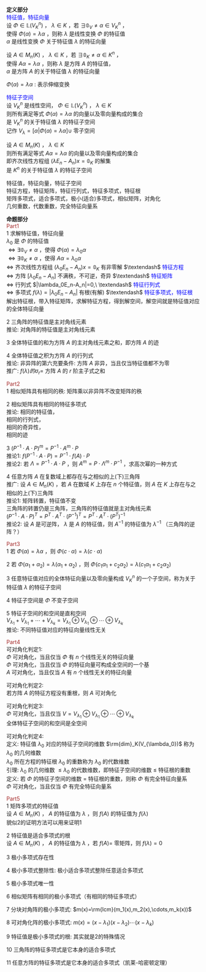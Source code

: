 **定义部分**  
<font color=blue>特征值，特征向量</font>  
设 $\Phi\in\mathbb{L}(V_K^n)$ ， $\lambda\in K$ ，若 $\exists\mathbb{0}_V\neq\alpha\in V_K^n$ ，  
使得 $\Phi(\alpha)=\lambda\alpha$ ，则称 $\lambda$ 是线性变换 $\Phi$ 的特征值  
$\alpha$ 是线性变换 $\Phi$ 关于特征值 $\lambda$ 的特征向量  
  
设 $A\in M_n(K)$ ， $\lambda\in K$ ，若 $\exists\mathbb{0}_K\neq\alpha\in K^n$ ，  
使得 $A\alpha=\lambda\alpha$ ，则称 $\lambda$ 是方阵 $A$ 的特征值，  
$\alpha$ 是方阵 $A$ 的关于特征值 $\lambda$ 的特征向量  
  
$\Phi(\alpha)=\lambda\alpha$ : 表示伸缩变换  
  
<font color=blue>特征子空间</font>  
设 $V_K^n$ 是线性空间， $\Phi\in\mathbb{L}(V_K^n)$ ， $\lambda\in K$  
则所有满足等式 $\Phi(\alpha)=\lambda\alpha$ 的向量以及零向量构成的集合  
是 $V_K^n$ 的关于特征值 $\lambda$ 的特征子空间  
记作 $V_\lambda=[\alpha|\Phi(\alpha)=\lambda\alpha]\cup$ 零子空间  
  
设 $A\in M_n(K)$ ， $\lambda\in K$  
则所有满足等式 $A\alpha=\lambda\alpha$ 的向量以及零向量构成的集合  
即齐次线性方程组 $(\lambda E_n-A_n)x=\mathbb{0}_K$ 的解集  
是 $K^n$ 的关于特征值 $\lambda$ 的特征子空间  
  
特征值，特征向量，特征子空间  
特征方程，特征矩阵，特征行列式，特征多项式，特征根  
矩阵多项式，适合多项式，极小(适合)多项式，相似矩阵，对角化  
几何重数，代数重数，完全特征向量系  
  
**命题部分**  
<font color=brown>Part1</font>  
1 求解特征值，特征向量  
$\lambda_0$ 是 $\Phi$ 的特征值  
$\Leftrightarrow\exists\mathbb{0}_V\neq\alpha$ ，使得 $\Phi(\alpha)=\lambda_0\alpha$  
$\Leftrightarrow\exists\mathbb{0}_K\neq\alpha$ ，使得 $A\alpha=\lambda_0\alpha$  
$\Leftrightarrow$ 齐次线性方程组 $(\lambda_0E_n-A_n)x=\mathbb{0}_K$ 有非零解 $\textendash$ <font color=blue>特征方程</font>  
$\Leftrightarrow$ 方阵 $[\lambda_0E_n-A_n]$ 不满秩，不可逆，奇异 $\textendash$ <font color=blue>特征矩阵</font>  
$\Leftrightarrow$ 行列式 $|\lambda_0E_n-A_n|=0,\ \textendash$ <font color=blue>特征行列式</font>  
$\Leftrightarrow$ 多项式 $f(\lambda)=|\lambda_0E_n-A_n|$ 有根(有解) $\textendash$ <font color=blue>特征多项式，特征根</font>  
解出特征根，带入特征矩阵，求解特征方程，得到解空间，解空间就是特征值对应的全体特征向量  
  
2 三角阵的特征值是主对角线元素  
推论: 对角阵的特征值是主对角线元素  
  
3 全体特征值的和为方阵 $A$ 的主对角线元素之和，即方阵 $A$ 的迹  
  
4 全体特征值之积为方阵 $A$ 的行列式  
推论: 非异阵的第六充要条件: 方阵 $A$ 非异，当且仅当特征值都不为零  
推广:  $f(\lambda)的\sigma_r=$ 方阵 $A$ 的 $r$ 阶主子式之和  
  
<font color=brown>Part2</font>  
1 相似矩阵具有相同的秩: 矩阵乘以非异阵不改变矩阵的秩  
  
2 相似矩阵具有相同的特征多项式  
推论: 相同的特征值，  
相同的行列式，  
相同的奇异性，  
相同的迹  
  
3  $(P^{-1}\cdot A\cdot P)^m=P^{-1}\cdot A^m\cdot P$  
推论1:  $f(P^{-1}\cdot A\cdot P)=P^{-1}\cdot f(A)\cdot P$  
推论2: 若 $\Lambda=P^{-1}\cdot A\cdot P$ ，则 $A^m=P\cdot\Lambda^m\cdot P^{-1}$ ，求高次幂的一种方式  
  
4 任意方阵 $A$ 在复数域上都存在与之相似的上(下)三角阵  
推广: 设 $A\in M_n(K)$ ，若 $A$ 在数域 $K$ 上存在 $n$ 个特征值，则 $A$ 在 $K$ 上存在与之相似的上(下)三角阵  
推论1: 矩阵转置，特征值不变  
三角阵的转置仍是三角阵，三角阵的特征值就是主对角线元素  
$(P^{-1}\cdot A\cdot P)^T=P^T\cdot A^T\cdot(P^{-1})^T=P^T\cdot A^T\cdot(P^T)^{-1}$  
推论2: 设 $A$ 是可逆阵， $\lambda$ 是 $A$ 的特征值，则 $A^{-1}$ 的特征值为 $\lambda^{-1}$ （三角阵的逆阵？）  
  
<font color=brown>Part3</font>  
1 若 $\Phi(\alpha)=\lambda\alpha$ ，则 $\Phi(c\cdot\alpha)=\lambda(c\cdot\alpha)$  
  
2 若 $\Phi(\alpha_1+\alpha_2)=\lambda(\alpha_1+\alpha_2)$ ，则 $\Phi(c_1\alpha_1+c_2\alpha_2)=\lambda(c_1\alpha_1+c_2\alpha_2)$  
  
3 任意特征值对应的全体特征向量以及零向量构成 $V_K^n$ 的一个子空间，称为关于特征值 $\lambda$ 的特征子空间  
  
4 特征子空间是 $\Phi$ 不变子空间  
  
5 特征子空间的和空间是直和空间  
$V_{\lambda_1}+V_{\lambda_1}+\cdots+V_{\lambda_k}=V_{\lambda_1}\oplus V_{\lambda_1}\oplus \cdots\oplus V_{\lambda_k}$  
推论: 不同特征值对应的特征向量线性无关  
  
<font color=brown>Part4</font>  
可对角化判定1:  
$\Phi$ 可对角化，当且仅当 $\Phi$ 有 $n$ 个线性无关的特征向量  
$\Phi$ 可对角化，当且仅当 $\Phi$ 的特征向量可构成全空间的一个基  
$A$ 可对角化，当且仅当 $A$ 有 $n$ 个线性无关的特征向量  
  
可对角化判定2:  
若方阵 $A$ 的特征方程没有重根，则 $A$ 可对角化  
  
可对角化判定3:  
$\Phi$ 可对角化，当且仅当 $V=V_{\lambda_1}\oplus V_{\lambda_1}\oplus \cdots\oplus V_{\lambda_k}$  
全体特征子空间的和空间是全空间  
  
可对角化判定4:  
定义: 特征值 $\lambda_0$ 对应的特征子空间的维数 $\rm{dim}_K(V_{\lambda_0})$ 称为 $\lambda_0$ 的几何维数  
$\lambda_0$ 所在方程的特征根 $\lambda_0$ 的重数称为 $\lambda_0$ 的代数维数  
引理:  $\lambda_0$ 的几何维数 $\le\lambda_0$ 的代数维数，即特征子空间的维数 $\le$ 特征根的重数  
定义: 若 $\Phi$ 的特征子空间的维数 $=$ 特征根的重数，则称 $\Phi$ 有完全特征向量系  
$\Phi$ 可对角化，当且仅当 $\Phi$ 有完全特征向量系  
  
<font color=brown>Part5</font>  
1 矩阵多项式的特征值  
设 $A\in M_n(K)$ ， $A$ 的特征值为 $\lambda$ ，则 $f(A)$ 的特征值为 $f(\lambda)$  
貌似2的证明方法可以用来证明1  
  
2 特征值是适合多项式的根  
设 $A\in M_n(K)$ ， $A$ 的特征值为 $\lambda$ ，若 $f(A)=$ 零矩阵，则 $f(\lambda)=0$  
  
3 极小多项式存在性  
  
4 极小多项式整除性: 极小适合多项式整除任意适合多项式  
  
5 极小多项式唯一性  
  
6 相似矩阵有相同的极小多项式（有相同的特征多项式）  
  
7 分块对角阵的极小多项式:  $m(x)=\rm{lcm}(m_1(x),m_2(x),\cdots,m_k(x))$  
  
8 可对角化阵的极小多项式:  $m(x)=(x-\lambda_1)(x-\lambda_2)\cdots(x-\lambda_k)$  
  
9 特征值是极小多项式的根: 其实就是2的特殊情况  
  
10 三角阵的特征多项式是它本身的适合多项式  
  
11 任意方阵的特征多项式是它本身的适合多项式（凯莱-哈密顿定理）  

